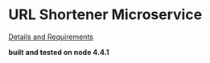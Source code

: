 # URL Shortener Microservice
[Details and Requirements](https://www.freecodecamp.com/challenges/url-shortener-microservice)

**built and tested on node 4.4.1**
